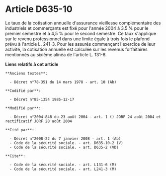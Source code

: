 # Article D635-10

Le taux de la cotisation annuelle d'assurance vieillesse complémentaire des industriels et commerçants est fixé pour l'année
2004 à 3,5 % pour le premier semestre et à 4,5 % pour le second semestre. Ce taux s'applique sur le revenu professionnel dans
une limite égale à trois fois le plafond prévu à l'article L. 241-3. Pour les assurés commençant l'exercice de leur activité,
la cotisation annuelle est calculée sur les revenus forfaitaires mentionnés au sixième alinéa de l'article L. 131-6.

**Liens relatifs à cet article**

	**Anciens textes**:

	  - Décret n°78-351 du 14 mars 1978 - art. 10 (Ab)

	**Codifié par**:

	  - Décret n°85-1354 1985-12-17

	**Modifié par**:

	  - Décret n°2004-848 du 23 août 2004 - art. 1 () JORF 24 août 2004 et rectificatif JORF 28 août 2004

	**Cité par**:

	  - Décret n°2008-22 du 7 janvier 2008 - art. 1 (Ab)
	  - Code de la sécurité sociale. - art. D635-10-2 (V)
	  - Code de la sécurité sociale. - art. D635-2 (VD)

	**Cite**:

	  - Code de la sécurité sociale. - art. L131-6 (M)
	  - Code de la sécurité sociale. - art. L241-3 (M)
